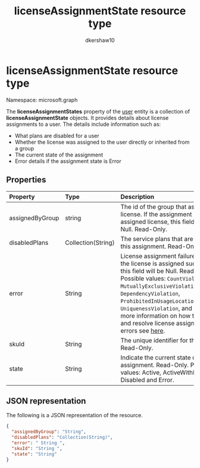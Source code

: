 ﻿---
title: "licenseAssignmentState resource type"
description: "The **licenseAssignmentStates** property of the user entity is a collection of **licenseAssignmentState** objects. It provides details about license assignments to a user."
author: "dkershaw10"
localization_priority: Normal
ms.prod: "groups"
doc_type: resourcePageType
---

# licenseAssignmentState resource type

Namespace: microsoft.graph

The **licenseAssignmentStates** property of the [user](user.md) entity is a collection of **licenseAssignmentState** objects. It provides details about license assignments to a user. The details include information such as:  

- What plans are disabled for a user
- Whether the license was assigned to the user directly or inherited from a group
- The current state of the assignment
- Error details if the assignment state is Error 

## Properties

| Property        | Type               | Description                                                                                                                                                                                                                                                                                                                                                                                                                                               |
| :-------------- | :----------------- | :-------------------------------------------------------------------------------------------------------------------------------------------------------------------------------------------------------------------------------------------------------------------------------------------------------------------------------------------------------------------------------------------------------------------------------------------------------- |
| assignedByGroup | string             | The id of the group that assigns this license. If the assignment is a direct-assigned license, this field will be Null. Read-Only.                                                                                                                                                                                                                                                                                                                        |
| disabledPlans   | Collection(String) | The service plans that are disabled in this assignment. Read-Only.                                                                                                                                                                                                                                                                                                                                                                                        |
| error           | String             | License assignment failure error. If the license is assigned successfully, this field will be Null. Read-Only. Possible values: `CountViolation`, `MutuallyExclusiveViolation`, `DependencyViolation`, `ProhibitedInUsageLocationViolation`, `UniquenessViolation`, and `Others`. For more information on how to identify and resolve license assignment errors see [here](/azure/active-directory/users-groups-roles/licensing-groups-resolve-problems). |
| skuId           | String             | The unique identifier for the SKU. Read-Only.                                                                                                                                                                                                                                                                                                                                                                                                             |
| state           | String             | Indicate the current state of this assignment. Read-Only. Possible values: Active, ActiveWithError, Disabled and Error.                                                                                                                                                                                                                                                                                                                                   |

## JSON representation

The following is a JSON representation of the resource.

```json
{
  "assignedByGroup": "String",
  "disabledPlans": "Collection(String)",
  "error": " String ",  
  "skuId": "String ",
  "state": "String"
}

```

<!-- uuid: 8fcb5dbc-d5aa-4681-8e31-b001d5168d79 2015-10-25 14:57:30 UTC -->

<!-- {
  "type": "#page.annotation",
  "description": "licenseAssignmentState resource",
  "keywords": "",
  "section": "documentation",
  "tocPath": "",
  "suppressions": [
    "Error: microsoft.graph.user/licenseAssignmentStates:
      Referenced type microsoft.graph.licenseAssignmentState is not defined in the doc set! Potential suggestion: UNKNOWN"
  ]
}-->
